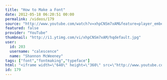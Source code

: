 ```yaml
---
title: "How to Make a Font"
date: 2012-05-18 06:20:51 00:00
permalink: /videos/179
source: "http://www.youtube.com/watch?v=xhpCNSm7xAM&feature=player_embedded#!"
featured: false
provider: "YouTube"
thumbnail: "http://i1.ytimg.com/vi/xhpCNSm7xAM/hqdefault.jpg"
user:
  id: 203
  username: "calescence"
  name: "Shannon McWeeney"
tags: ["font","fontmaking","typeface"]
html: "<iframe width=\"640\" height=\"360\" src=\"http://www.youtube.com/embed/xhpCNSm7xAM?wmode=transparent&fs=1&feature=oembed\" frameborder=\"0\" allowfullscreen></iframe>"
id: 179
---
```


